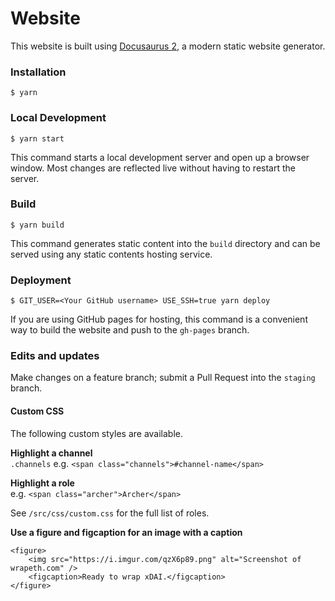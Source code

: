 # Website

This website is built using [Docusaurus 2](https://v2.docusaurus.io/), a modern static website generator.

### Installation

```
$ yarn
```

### Local Development

```
$ yarn start
```

This command starts a local development server and open up a browser window. Most changes are reflected live without having to restart the server.

### Build

```
$ yarn build
```

This command generates static content into the `build` directory and can be served using any static contents hosting service.

### Deployment

```
$ GIT_USER=<Your GitHub username> USE_SSH=true yarn deploy
```

If you are using GitHub pages for hosting, this command is a convenient way to build the website and push to the `gh-pages` branch.


### Edits and updates

Make changes on a feature branch; submit a Pull Request into the `staging` branch.

#### Custom CSS

The following custom styles are available.

**Highlight a channel**<br>
`.channels` e.g. `<span class="channels">#channel-name</span>`

**Highlight a role**<br>
e.g. `<span class="archer">Archer</span>`  

See `/src/css/custom.css` for the full list of roles.

**Use a figure and figcaption for an image with a caption**
```
<figure>
    <img src="https://i.imgur.com/qzX6p89.png" alt="Screenshot of wrapeth.com" />
    <figcaption>Ready to wrap xDAI.</figcaption>
</figure>
```